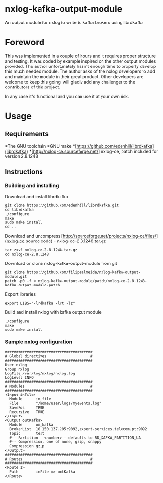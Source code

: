 nxlog-kafka-output-module
=========================

An output module for nxlog to write to kafka brokers using librdkafka

# Foreword
This was implemented in a couple of hours and it requires proper structure and testing.
It was coded by example inspired on the other output modules provided.
The author unfortunately hasn't enough time to properly develop this much needed module.
The author asks of the nxlog developers to add and maintain the module in their great product.
Other developers are welcome to keep this going, will gladly add any challenger to the contributors of this project.

In any case it's functional and you can use it at your own risk.

# Usage

## Requirements
*The GNU toolchain
*GNU make
*[https://github.com/edenhill/librdkafka](librdkafka)
*[http://nxlog-ce.sourceforge.net/] nxlog-ce, patch included for version 2.8.1248

## Instructions


### Building and installing
Download and install librdkafka

	git clone https://github.com/edenhill/librdkafka.git
	cd librdkafka
	./configure
	make
	sudo make install
	cd ..

Download and uncompress [http://sourceforge.net/projects/nxlog-ce/files/](nxlog-ce source code) - nxlog-ce-2.8.1248.tar.gz

	tar zxvf nxlog-ce-2.8.1248.tar.gz
	cd nxlog-ce-2.8.1248

Download or clone nxlog-kafka-output-module from git 

	git clone https://github.com/filipealmeida/nxlog-kafka-output-module.git
	patch -p0 -f < nxlog-kafka-output-module/patch/nxlog-ce-2.8.1248-kafka-output-module.patch

Export libraries

	export LIBS="-lrdkafka -lrt -lz"

Build and install nxlog with kafka output module

	./configure
	make
	sudo make install

### Sample nxlog configuration

	########################################
	# Global directives                    #
	########################################
	User nxlog
	Group nxlog
	LogFile /var/log/nxlog/nxlog.log
	LogLevel INFO
	########################################
	# Modules                              #
	########################################
	<Input inFile>
	  Module      im_file
	  File        "/home/user/logs/myevents.log"
	  SavePos     TRUE
	  Recursive   TRUE
	</Input>
	<Output outKafka>
	  Module      om_kafka
	  BrokerList  10.150.137.205:9092,expert-services.telecom.pt:9092
	  Topic       test
	  #-- Partition   <number> - defaults to RD_KAFKA_PARTITION_UA
	  #-- Compression, one of none, gzip, snappy
	  Compression gzip
	</Output>
	########################################
	# Routes                               #
	########################################
	<Route 1>
	  Path        inFile => outKafka
	</Route>
